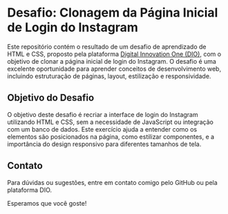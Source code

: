 # Desafio: Clonagem da Página Inicial de Login do Instagram

Este repositório contém o resultado de um desafio de aprendizado de HTML e CSS, proposto pela plataforma [Digital Innovation One (DIO)](https://web.dio.me/), com o objetivo de clonar a página inicial de login do Instagram. O desafio é uma excelente oportunidade para aprender conceitos de desenvolvimento web, incluindo estruturação de páginas, layout, estilização e responsividade.

## Objetivo do Desafio

O objetivo deste desafio é recriar a interface de login do Instagram utilizando HTML e CSS, sem a necessidade de JavaScript ou integração com um banco de dados. Este exercício ajuda a entender como os elementos são posicionados na página, como estilizar componentes, e a importância do design responsivo para diferentes tamanhos de tela.

## Contato

Para dúvidas ou sugestões, entre em contato comigo pelo GitHub ou pela plataforma DIO.

Esperamos que você goste!

